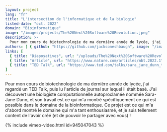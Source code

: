 ```yaml
---
layout: project
lang: "fr"
title: "L'intersection de l'informatique et de la biologie"
listed-date: "oct. 2022"
domain: "Bioinformatique"
image: "/images/projects/The%20Next%20Software%20Revolution.jpeg"
description: >-
  Pour mon cours de biotechnologie de ma dernière année de lycée, j'ai regardé un TED Talk, puis lu l'article de journal sur lequel il était basé. J'ai découvert une biologiste computationnelle autoproclamée nommée Sara-Jane Dunn, et son travail est ce qui m'a montré spécifiquement ce qui est possible dans le domaine de la bioinformatique. Ce projet est ce qui m'a d'abord montré le domaine qui m'a tant enthousiasmé, et je suis tellement content de l'avoir créé (et de pouvoir le partager avec vous) !
authors: [ { github: "https://github.com/jacksoneshbaugh", image: "/images/jackson.jpg", name: "Jackson Eshbaugh" }, { github: "https://www.linkedin.com/in/sara-jane-dunn-19387848/", image: "/images/sara-jane-dunn.jpeg", name: "Sara-Jane Dunn" } ]
links: [
  { title: "Diaposatives", url: "/uploads/The%20Next%20Software%20Revolution.pdf" },
  { title: "Article", url: "https://www.nature.com/articles/nbt.2022.1" },
  { title: "TED Talk", url: "https://www.ted.com/talks/sara_jane_dunn_the_next_software_revolution_in_biology?language=en" }
]
---
```


Pour mon cours de biotechnologie de ma dernière année de lycée, j'ai regardé un TED Talk, puis lu l'article de journal
sur lequel il était basé. J'ai découvert une biologiste computationnelle autoproclamée nommée Sara-Jane Dunn, et son
travail est ce qui m'a montré spécifiquement ce qui est possible dans le domaine de la bioinformatique. Ce projet est ce
qui m'a d'abord montré le domaine qui m'a tant enthousiasmé, et je suis tellement content de l'avoir créé (et de pouvoir
le partager avec vous) !

{% include vimeo-video.html id=945047043 %}